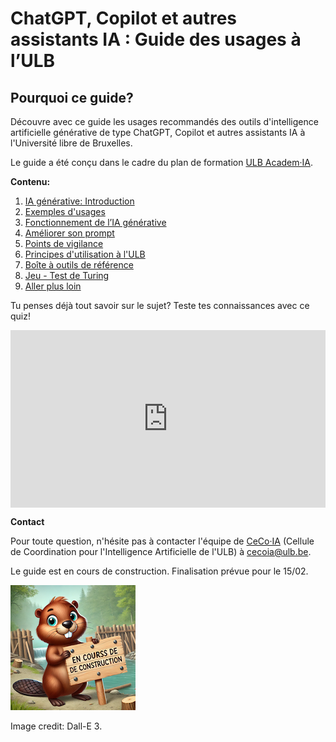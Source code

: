 # ChatGPT, Copilot et autres assistants IA : Guide des usages à l’ULB

## Pourquoi ce guide?

Découvre avec ce guide les usages recommandés des outils d'intelligence artificielle générative de type ChatGPT, Copilot et autres assistants IA à l'Université libre de Bruxelles. 

Le guide a été conçu dans le cadre du plan de formation <a href="https://www.ulb.be/fr/intelligence-artificielle/academ%C2%B7ia-plan-de-formation-pour-lintelligence-artificielle" target="_blank">ULB Academ·IA</a>.


**Contenu:**

1. [IA générative: Introduction](part1)
2. [Exemples d'usages](part2)
3. [Fonctionnement de l’IA générative](part3)
4. [Améliorer son prompt](part4)
5. [Points de vigilance](part5)
6. [Principes d'utilisation à l'ULB](part6)
7. [Boîte à outils de référence](part7)
8. [Jeu - Test de Turing](part8)
9. [Aller plus loin](part9)

<p>


Tu penses déjà tout savoir sur le sujet? Teste tes connaissances avec ce quiz!

<center>
    <div style="width: 100%;">
        <div style="position: relative; padding-bottom: 56.25%; padding-top: 0; height: 0;"><iframe title="Teste tes connaissances sur l'IA " frameborder="0" width="1200" height="675" style="position: absolute; top: 0; left: 0; width: 100%; height: 100%;" src="https://view.genially.com/675bfde6780f15e3bedbffcf" type="text/html" allowscriptaccess="always" allowfullscreen="true" scrolling="yes" allownetworking="all"></iframe> </div>
    </div>
</center>

<p>

**Contact**

Pour toute question, n'hésite pas à contacter l'équipe de [CeCo·IA](https://www.ulb.be/fr/intelligence-artificielle/academ%C2%B7ia-plan-de-formation-pour-lintelligence-artificielle) (Cellule de Coordination pour l'Intelligence Artificielle de l'ULB) à [cecoia@ulb.be](mailto:cecoia@ulb.be). 


Le guide est en cours de construction. Finalisation prévue pour le 15/02.

<p>

![beaver](beaver.png)

<p>

Image credit: Dall-E 3.



